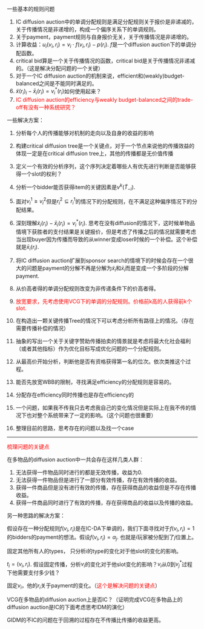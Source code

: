 一些基本的规则问题

1. IC diffusion auction中的单调分配规则是满足分配规则关于报价是非递减的，关于传播情况是非递增的，构成一个偏序关系下的单调规则。
2. 关于payment，payment规则与自身报价无关，关于传播情况是非递增的。
3. 计算收益：$u_i(v_i,r_i)=v_i\cdot f(v_i,r_i) - p(r_i)$. $f$是一个diffusion auction下的单调分配函数。
4. critical bid算是一个关于传播情况的函数，critical bid是关于传播情况非递减的。（这是解决分配问题的一个关键）
5. 对于一个IC diffusion auction的机制来说，efficient和(weakly)budget-balanced之间是不能同时满足的。
6. $\tilde{x}(r_i)_i-\bar{x}_i(r_i)=v^\ast_i(r_i)$如何使用起来？
7. <font color=red>IC diffusion auction的efficiency与weakly budget-balanced之间的trade-off有没有一种系统研究？</font>

一些解决方案：

1. 分析每个人的传播能够对机制的走向以及自身的收益的影响
2. 构建critical diffusion tree是一个关键点，对于一个节点来说他的传播效益的体现一定是在critical diffusion tree上，其他的传播都是无价值传播
3. 定义一个有效的分析序列，这个序列决定着哪些人有优先进行判断是否能够获得一个slot的权利？
4. 分析一个bidder能否获得item的关键因素是$v^k(\tilde{T}_{-i})$.
5. 面对$v_i^1 \geq v_i^2$但是$r_i^2\subseteq r_i^1$的情况下的分配规则，在不满足这种偏序情况下的分配结果。
6.  深刻理解$\tilde{x}_i(r_i)-\bar{x}_i(r_i)=v^\ast_i(r_i)$. 思考在没有diffusion的情况下，这时候单物品情境下获胜者的支付结果是关键报价，但是考虑了传播之后的情况就需要考虑当出现buyer因为传播而导致的从winner变成loser时候的一个补偿。这个补偿就是$\bar{x}_i(r_i)$. 
7. 将IC diffusion auction扩展到sponsor search的情境下的时候会存在一个很大的问题是payment的分解不再是分解为$\tilde{x}_i$和$\bar{x}_i$而是变成一个多阶段的分解payment. 
8. 从价高者得的单调分配规则改变为非传递条件下的价高者得。
9. <font color=red>放宽要求，先考虑使用VCG下的单调的分配规则。价格前k高的人获得前k个slot.</font>
10. 在构造出一颗关键传播Tree的情况下可以考虑分析所有路径上的情况。（存在需要传播补偿的情况）
11. 抽象的写出一个关于关键字赞助传播拍卖的情景就是考虑将最大化社会福利（或者其他指标）作为优化目标写成优化问题的一个分配规则。
12. 从最高价开始分析，判断他是否有资格获得第一名的位次。依次类推这个过程。
13. 能否先放宽WBB的限制，寻找满足efficiency的分配规则是容易的。
14. 分配存在efficiency同时传播也是存在efficiency的

15. 一个问题，如果我不传我只去考虑我自己的变化情况但是实际上在我不传的情况下也对整个系统带来了一定的影响。（这个问题也很重要）
16. 整理目前的思路，思考存在的问题以及找一个case

---

<font color=red>梳理问题的关键点</font>

在多物品的diffusion auction中一共会存在这样几类人群：

1. 无法获得一件物品同时进行的都是无效传播，收益为0.
2. 无法获得一件物品但是进行了一部分有效传播，存在有效传播的收益。
3. 获得一件商品但是没有进行有效的传播，存在获得商品的收益但是不存在传播收益。
4. 获得一件商品同时进行了有效的传播，存在获得商品的收益以及传播的收益。

另一种思路的解决方案：

假设存在一种分配规则$f(v_i,r_i)$是在IC-DA下单调的，我们下面寻找对于$f(v_i,r_i)=1$的bidders的payment的想法。假设$f(v_i,r_i)=\alpha_j$. 也就是$i$玩家被分配到了$j$位置上。

固定其他所有人的types， 只分析$i$的type的变化对于他slot的变化的影响。

$t_i=(v_i,r_i)$. 假设固定传播，分析$v_i$的变化对于他slot变化的影响？$v_i$从0到$v^\ast_j$过程下他需要支付多少钱？

固定$v_i$，他的$r_i$关于payment的变化。（<font color=red>这个是解决问题的关键点</font>）

VCG在多物品的diffusion auction上是否IC？（证明完成VCG在多物品上的diffusion auction是IC的下面考虑思考IDM的演化）

GIDM的不IC的问题在于回溯的过程存在不传播比传播的收益更高。

